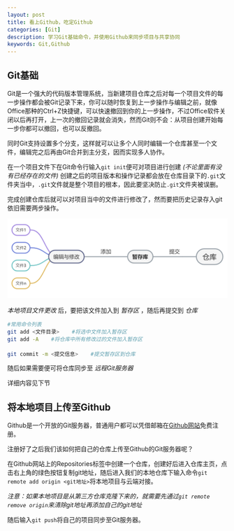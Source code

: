 ```yaml
---
layout: post
title: 看上Github，吃定Github
categories: [Git]
description: 学习Git基础命令，并使用Github来同步项目与共享协同
keywords: Git,Github
---
```


## Git基础

Git是一个强大的代码版本管理系统，当新建项目仓库之后对每一个项目文件的每一步操作都会被Git记录下来，你可以随时恢复到上一步操作与编辑之前，就像Office那种的Ctrl+Z快捷键，可以快速撤回到你的上一步操作，不过Office软件关闭以后再打开，上一次的撤回记录就会消失，然而Git则不会：从项目创建开始每一步你都可以撤回，也可以反撤回。

同时Git支持设置多个分支，这样就可以让多个人同时编辑一个仓库甚至一个文件，编辑完之后再由Git合并到主分支，因而实现多人协作。

在一个项目文件下在Git命令行输入`git init`便可对项目进行创建
*(不论里面有没有已经存在的文件)*
创建之后的项目版本和操作记录都会放在仓库目录下的`.git`文件夹当中，`.git`文件就是整个项目的根本，因此要坚决防止`.git`文件夹被误删。

完成创建仓库后就可以对项目当中的文件进行修改了，然而要把历史记录存入git依旧需要两步操作。

![](/img/Git/swdt1.png)

*本地项目文件更改*
后，要把该文件加入到
*暂存区*
，随后再提交到
*仓库*

```sh
#常用命令列表
git add <文件目录>    #将选中文件加入暂存区
git add -A    #将仓库中所有修改过的文件加入暂存区

git commit -m <提交信息>    #提交暂存区到仓库
```

随后如果需要便可将仓库同步至
*远程Git服务器*

详细内容见下节

## 将本地项目上传至Github

Github是一个开放的Git服务器，普通用户都可以凭借邮箱在[Github网站](https://github.com/)免费注册。

注册好了之后我们该如何把自己的仓库上传至Github的Git服务器呢？

在Github网站上的Repositories标签中创建一个仓库，创建好后进入仓库主页，点击右上角的绿色按钮复制git地址，随后进入我们的本地仓库下输入命令`git remote add origin <git地址>`将本地项目与云端对接。

*注意：如果本地项目是从第三方仓库克隆下来的，就需要先通过`git remote remove origin`来清除git地址再添加自己的git地址*

随后输入`git push`将自己的项目同步至Git服务器。
